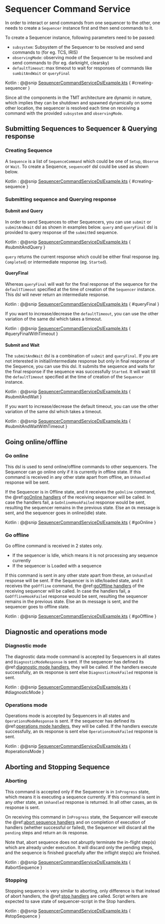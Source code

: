 # Sequencer Command Service

In order to interact or send commands from one sequencer to the other, one needs to create a `Sequencer` instance first
and then send commands to it.

To create a Sequencer instance, following parameters need to be passed:

* `subsystem`: Subsystem of the Sequencer to be resolved and send commands to (for eg. TCS, IRIS)
* `observingMode`: observing mode of the Sequencer to be resolved and send commands to (for eg. darknight, clearsky)
* `defaultTimeout`: max timeout to wait for responses of commands like `sumbitAndWait` or `queryFinal`

Kotlin
: @@snip [SequencerCommandServiceDslExample.kts](../../../../../../../examples/src/main/kotlin/esw/ocs/scripts/examples/paradox/SequencerCommandServiceDslExample.kts) { #creating-sequencer }

Since all the components in the TMT architecture are dynamic in nature, which implies they can be shutdown and spawned dynamically
on some other location, the sequencer is resolved each time on receiving a command with the provided `subsystem` and `observingMode`.

## Submitting Sequences to Sequencer & Querying response

### Creating Sequence

A `Sequence` is a list of `SequenceCommand` which could
be one of `Setup`, `Observe` or `Wait`. To create a Sequence, `sequenceOf` dsl could be used as shown below.

Kotlin
: @@snip [SequencerCommandServiceDslExample.kts](../../../../../../../examples/src/main/kotlin/esw/ocs/scripts/examples/paradox/SequencerCommandServiceDslExample.kts) { #creating-sequence }  
  
### Submitting sequence and Querying response

#### Submit and Query

In order to send Sequences to other Sequencers, you can use `submit` or `submitAndWait` dsl as shown in examples below.
`query` and `queryFinal` dsl is provided to query response of the `submit`ted sequence.

Kotlin
: @@snip [SequencerCommandServiceDslExample.kts](../../../../../../../examples/src/main/kotlin/esw/ocs/scripts/examples/paradox/SequencerCommandServiceDslExample.kts) { #submitAndQuery }  

`query` returns the current response which could be either final response (eg. `Completed`) or intermediate response (eg. `Started`).

#### QueryFinal

Whereas `queryFinal` will wait for the final response of the sequence for the `defaultTimeout`
specified at the time of creation of the `Sequencer` instance. This dsl will never return an intermediate response.

Kotlin
: @@snip [SequencerCommandServiceDslExample.kts](../../../../../../../examples/src/main/kotlin/esw/ocs/scripts/examples/paradox/SequencerCommandServiceDslExample.kts) { #queryFinal }  

If you want to increase/decrease the `defaultTimeout`, you can use the other variation of the same dsl which takes a timeout.

Kotlin
: @@snip [SequencerCommandServiceDslExample.kts](../../../../../../../examples/src/main/kotlin/esw/ocs/scripts/examples/paradox/SequencerCommandServiceDslExample.kts) { #queryFinalWithTimeout }  

#### Submit and Wait

The `submitAndWait` dsl is a combination of `submit` and `queryFinal`. If you are not interested in initial/intermediate response
but only in final response of the Sequence, you can use this dsl. It submits the sequence and waits for the final response
if the sequence was successfully `Started`. It will wait till the `defaultTimeout` specified at the time of creation of the 
`Sequencer` instance.

Kotlin
: @@snip [SequencerCommandServiceDslExample.kts](../../../../../../../examples/src/main/kotlin/esw/ocs/scripts/examples/paradox/SequencerCommandServiceDslExample.kts) { #submitAndWait }  

If you want to increase/decrease the default timeout, you can use the other variation of the same dsl which takes a timeout.

Kotlin
: @@snip [SequencerCommandServiceDslExample.kts](../../../../../../../examples/src/main/kotlin/esw/ocs/scripts/examples/paradox/SequencerCommandServiceDslExample.kts) { #submitAndWaitWithTimeout }  


## Going online/offline

### Go online

This dsl is used to send online/offline commands to other sequencers.
The Sequencer can go online only if it is currently in offline state. If this command is received in any other
state apart from offline, an `Unhandled` response will be sent.

If the Sequencer is in Offline state, and it receives the `goOnline` command, the @ref:[goOnline handlers](../handlers.md#online-and-offline-handlers) of the receiving sequencer
will be called. In case the handlers fail, a `GoOnlineHookFailed` response would be sent, resulting the sequencer remains in the previous state.
Else an `Ok` message is sent, and the sequencer goes in online(idle) state. 

Kotlin
: @@snip [SequencerCommandServiceDslExample.kts](../../../../../../../examples/src/main/kotlin/esw/ocs/scripts/examples/paradox/SequencerCommandServiceDslExample.kts) { #goOnline }  

### Go offline

Go offline command is received in 2 states only.
 
* If the sequencer is Idle, which means it is not processing any sequence currently
* If the sequencer is Loaded with a sequence

If this command is sent in any other state apart from these, an `Unhandled` response will be sent. 
If the Sequencer is in idle/loaded state, and it receives the `goOffline` command, the @ref:[goOffline handlers](../handlers.md#online-and-offline-handlers)
of the receiving sequencer will be called.
In case the handlers fail, a `GoOfflineHookFailed` response would be sent, resulting the sequencer remains in the previous state.
Else an `Ok` message is sent, and the sequencer goes to offline state. 

Kotlin
: @@snip [SequencerCommandServiceDslExample.kts](../../../../../../../examples/src/main/kotlin/esw/ocs/scripts/examples/paradox/SequencerCommandServiceDslExample.kts) { #goOffline }  

## Diagnostic and operations mode

### Diagnostic mode

The diagnostic data mode command is accepted by Sequencers in all states and `DiagnosticModeResponse` is sent. If the sequencer has defined
its @ref:[diagnostic mode handlers](../handlers.md#diagnostic-mode-handler), they will be called. If the handlers execute successfully,
an `Ok` response is sent else `DiagnosticHookFailed` response is sent.

Kotlin
: @@snip [SequencerCommandServiceDslExample.kts](../../../../../../../examples/src/main/kotlin/esw/ocs/scripts/examples/paradox/SequencerCommandServiceDslExample.kts) { #diagnosticMode }  

### Operations mode

Operations mode is accepted by Sequencers in all states and `OperationsModeResponse` is sent. If the sequencer has defined
its @ref:[operations mode handlers](../handlers.md#operations-mode-handler), they will be called. If the handlers execute successfully,
an `Ok` response is sent else `OperationsHookFailed` response is sent.

Kotlin
: @@snip [SequencerCommandServiceDslExample.kts](../../../../../../../examples/src/main/kotlin/esw/ocs/scripts/examples/paradox/SequencerCommandServiceDslExample.kts) { #operationsMode }  


## Aborting and Stopping Sequence

### Aborting

This command is accepted only if the Sequencer is in `InProgress` state, which means it is executing a sequence currently. 
If this command is sent in any other state, an `Unhandled` response is returned. In all other cases, an `Ok` response is sent.

On receiving this command in `InProgress` state, the Sequencer will execute the @ref:[abort sequence handlers](../handlers.md#abort-sequence-handler)
and on completion of execution of handlers (whether successful or failed), the Sequencer will discard all the `pending` steps
and return an `Ok` response.  

Note that, abort sequence does not abruptly terminate the in-flight step(s) which are already under execution. It will discard only the
pending steps, and the sequence is finished gracefully after the inflight step(s) are finished.

Kotlin
: @@snip [SequencerCommandServiceDslExample.kts](../../../../../../../examples/src/main/kotlin/esw/ocs/scripts/examples/paradox/SequencerCommandServiceDslExample.kts) { #abortSequence }  

### Stopping

Stopping sequence is very similar to aborting, only difference is that instead of abort handlers, the @ref:[stop handlers](../handlers.md#stop-handler)
are called. Script writers are expected to save state of sequencer-script in the Stop handlers.

Kotlin
: @@snip [SequencerCommandServiceDslExample.kts](../../../../../../../examples/src/main/kotlin/esw/ocs/scripts/examples/paradox/SequencerCommandServiceDslExample.kts) { #stopSequence }  
